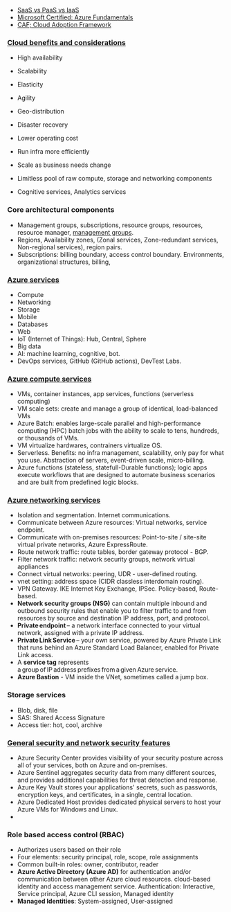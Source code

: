 * [SaaS vs PaaS vs IaaS](https://www.bmc.com/blogs/saas-vs-paas-vs-iaas-whats-the-difference-and-how-to-choose/)
* [Microsoft Certified: Azure Fundamentals](https://docs.microsoft.com/en-us/learn/certifications/azure-fundamentals/)
* [CAF; Cloud Adoption Framework](https://docs.microsoft.com/en-us/azure/cloud-adoption-framework/overview)

### [Cloud benefits and considerations](https://docs.microsoft.com/en-us/learn/modules/fundamental-azure-concepts/benefits-of-cloud-computing)
* High availability
* Scalability
* Elasticity
* Agility
* Geo-distribution
* Disaster recovery

* Lower operating cost
* Run infra more efficiently
* Scale as business needs change
* Limitless pool of raw compute, storage and networking components
* Cognitive services, Analytics services

### Core architectural components
* Management groups, subscriptions, resource groups, resources, resource manager, [management groups](https://docs.microsoft.com/en-us/learn/modules/azure-architecture-fundamentals/management-groups-subscriptions).
* Regions, Availability zones, (Zonal services, Zone-redundant services, Non-regional services), region pairs.
* Subscriptions: billing boundary, access control boundary. Environments, organizational structures, billing, 

### [Azure services](https://docs.microsoft.com/en-us/learn/modules/intro-to-azure-fundamentals/tour-of-azure-services)
* Compute
* Networking
* Storage
* Mobile
* Databases
* Web
* IoT (Internet of Things): Hub, Central, Sphere
* Big data
* AI: machine learning, cognitive, bot.
* DevOps services, GitHub (GitHub actions), DevTest Labs.

### [Azure compute services](https://docs.microsoft.com/en-us/learn/modules/azure-compute-fundamentals/overview)
* VMs, container instances, app services, functions (serverless computing)
* VM scale sets: create and manage a group of identical, load-balanced VMs
* Azure Batch: enables large-scale parallel and high-performance computing (HPC) batch jobs with the ability to scale to tens, hundreds, or thousands of VMs.
* VM virtualize hardwares, contrainers virtualize OS. 
* Serverless. Benefits: no infra management, scalability, only pay for what you use. Abstraction of servers, event-driven scale, micro-billing.
* Azure functions (stateless, statefull-Durable functions); logic apps execute workflows that are designed to automate business scenarios and are built from predefined logic blocks.

### [Azure networking services](https://docs.microsoft.com/en-us/learn/modules/azure-networking-fundamentals/azure-virtual-network-fundamentals)
* Isolation and segmentation. Internet communications. 
* Communicate between Azure resources: Virtual networks, service endpoint. 
* Communicate with on-premises resources: Point-to-site / site-site virtual private networks, Azure ExpressRoute. 
* Route network traffic: route tables, border gateway protocol - BGP.  
* Filter network traffic: network security groups, network virtual appliances
* Connect virtual networks: peering, UDR - user-defined routing.
* vnet setting: address space (CIDR classless interdomain routing). 
* VPN Gateway. IKE Internet Key Exchange, IPSec. Policy-based, Route-based.
* **Network security groups (NSG)** can contain multiple inbound and outbound security rules that enable you to filter traffic to and from resources by source and destination IP address, port, and protocol.
* **Private endpoint** – a network interface connected to your virtual network, assigned with a private IP address.
* **Private Link Service** – your own service, powered by Azure Private Link that runs behind an Azure Standard Load Balancer, enabled for Private Link access.
* A **service tag** represents a group of IP address prefixes from a given Azure service.
* **Azure Bastion** - VM inside the VNet, sometimes called a jump box.

### Storage services
* Blob, disk, file
* SAS: Shared Access Signature
* Access tier: hot, cool, archive

### [General security and network security features](https://docs.microsoft.com/en-us/learn/paths/az-900-describe-general-security-network-security-features/)
* Azure Security Center provides visibility of your security posture across all of your services, both on Azure and on-premises.
* Azure Sentinel aggregates security data from many different sources, and provides additional capabilities for threat detection and response.
* Azure Key Vault stores your applications' secrets, such as passwords, encryption keys, and certificates, in a single, central location.
* Azure Dedicated Host provides dedicated physical servers to host your Azure VMs for Windows and Linux.
* 
### Role based access control (RBAC)
* Authorizes users based on their role
* Four elements: security principal, role, scope, role assignments
* Common built-in roles: owner, contributor, reader
* **Azure Active Directory (Azure AD)** for authentication and/or communication between other Azure cloud resources. cloud-based identity and access management service. Authentication: Interactive, Service principal, Azure CLI session, Managed identity
* **Managed Identities**: System-assigned, User-assigned

